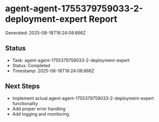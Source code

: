 # agent-agent-1755379759033-2-deployment-expert Report

Generated: 2025-08-18T16:24:08.666Z

## Status
- Task: agent-agent-1755379759033-2-deployment-expert
- Status: Completed
- Timestamp: 2025-08-18T16:24:08.666Z

## Next Steps
- Implement actual agent-agent-1755379759033-2-deployment-expert functionality
- Add proper error handling
- Add logging and monitoring
